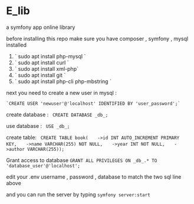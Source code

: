 # E_lib
a symfony app online library 



before installing this repo make sure you have composer , symfony , mysql installed 

<ol> 
    <li> ` sudo apt install php-mysql `</li>
    <li> ` sudo apt install curl `</li>
    <li> ` sudo apt install xml-php`</li>
    <li> ` sudo apt install git ` </li>
    <li> ` sudo apt install php-cli php-mbstring `</li>
</ol>


next you need to  create a new user in mysql :


    `CREATE USER 'newuser'@'localhost' IDENTIFIED BY 'user_password';`

create database :
    ` CREATE DATABASE _db_;`
 
use database :
    ` USE _db_;`
 
 
create table:
    ` CREATE TABLE book(`
    `   ->id INT AUTO_INCREMENT PRIMARY KEY,`
    `   ->name VARCHAR(255) NOT NULL,`
    `   ->year INT NOT NULL,`
    `   ->author VARCHAR(255));`
    


Grant access to database 
    `GRANT ALL PRIVILEGES ON _db_.* TO 'database_user'@'localhost';`
    
 
    
    

edit your .env username , password , database to match the two sql line above


and you can run the server by typing `symfony server:start`
